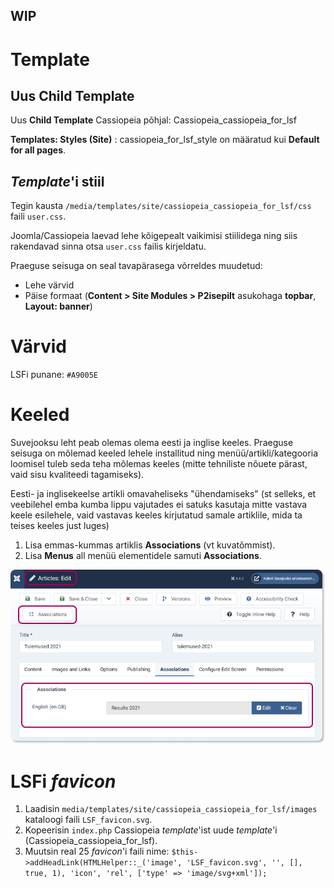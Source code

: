 ## **WIP**

# Template

## Uus **Child Template**

Uus **Child Template** Cassiopeia põhjal: Cassiopeia_cassiopeia_for_lsf

**Templates: Styles (Site)** : cassiopeia_for_lsf_style on määratud kui **Default for all pages**.

## _Template_'i stiil

Tegin kausta `/media/templates/site/cassiopeia_cassiopeia_for_lsf/css` faili `user.css`. 

Joomla/Cassiopeia laevad lehe kõigepealt vaikimisi stiilidega ning siis rakendavad sinna otsa `user.css` failis kirjeldatu.

Praeguse seisuga on seal tavapärasega võrreldes muudetud:
* Lehe värvid
* Päise formaat (**Content > Site Modules > P2isepilt** asukohaga **topbar**, **Layout: banner**)


# Värvid

LSFi punane: `#A9005E`


# Keeled

Suvejooksu leht peab olemas olema eesti ja inglise keeles. Praeguse seisuga on mõlemad keeled lehele installitud ning menüü/artikli/kategooria loomisel tuleb seda teha mõlemas keeles (mitte tehniliste nõuete pärast, vaid sisu kvaliteedi tagamiseks).

Eesti- ja inglisekeelse artikli omavaheliseks "ühendamiseks" (st selleks, et veebilehel emba kumba lippu vajutades ei satuks kasutaja mitte vastava keele esilehele, vaid vastavas keeles kirjutatud samale artiklile, mida ta teises keeles just luges) 

1. Lisa emmas-kummas artiklis **Associations** (vt kuvatõmmist).
2. Lisa **Menus** all menüü elementidele samuti **Associations**.

![](pildid/Joomla_keeled.png)


# LSFi _favicon_

1. Laadisin `media/templates/site/cassiopeia_cassiopeia_for_lsf/images` kataloogi faili `LSF_favicon.svg`.
2. Kopeerisin `index.php` Cassiopeia _template_'ist uude _template_'i (Cassiopeia_cassiopeia_for_lsf).
3. Muutsin real 25 _favicon_'i faili nime: `$this->addHeadLink(HTMLHelper::_('image', 'LSF_favicon.svg', '', [], true, 1), 'icon', 'rel', ['type' => 'image/svg+xml']);` 
